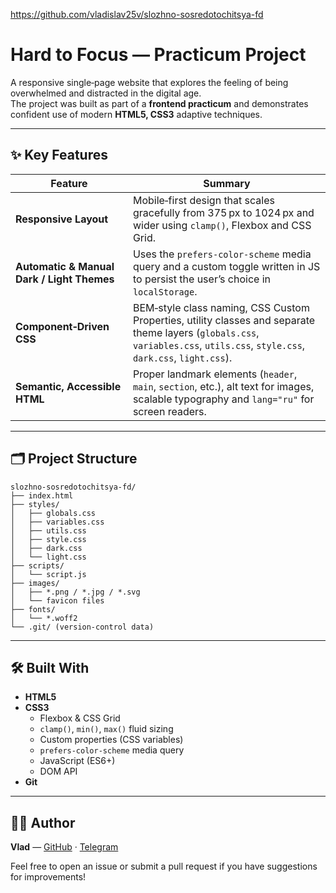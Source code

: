 https://github.com/vladislav25v/slozhno-sosredotochitsya-fd

# Hard to Focus — Practicum Project

A responsive single‑page website that explores the feeling of being overwhelmed and distracted in the digital age.  
The project was built as part of a **frontend practicum** and demonstrates confident use of modern **HTML5, CSS3** adaptive techniques.

---

## ✨ Key Features

| Feature                                    | Summary                                                                                                                                                                       |
| ------------------------------------------ | ----------------------------------------------------------------------------------------------------------------------------------------------------------------------------- |
| **Responsive Layout**                      | Mobile‑first design that scales gracefully from 375 px to 1024 px and wider using `clamp()`, Flexbox and CSS Grid.                                                            |
| **Automatic & Manual Dark / Light Themes** | Uses the `prefers‑color‑scheme` media query and a custom toggle written in JS to persist the user’s choice in `localStorage`.                                                 |
| **Component‑Driven CSS**                   | BEM‑style class naming, CSS Custom Properties, utility classes and separate theme layers (`globals.css`, `variables.css`, `utils.css`, `style.css`, `dark.css`, `light.css`). |
| **Semantic, Accessible HTML**              | Proper landmark elements (`header`, `main`, `section`, etc.), alt text for images, scalable typography and `lang="ru"` for screen readers.                                    |

---

## 🗂 Project Structure

```
slozhno-sosredotochitsya-fd/
├── index.html
├── styles/
│   ├── globals.css
│   ├── variables.css
│   ├── utils.css
│   ├── style.css
│   ├── dark.css
│   └── light.css
├── scripts/
│   └── script.js
├── images/
│   ├── *.png / *.jpg / *.svg
│   └── favicon files
├── fonts/
│   └── *.woff2
└── .git/ (version‑control data)
```

---

## 🛠 Built With

- **HTML5**
- **CSS3**
  - Flexbox & CSS Grid
  - `clamp()`, `min()`, `max()` fluid sizing
  - Custom properties (CSS variables)
  - `prefers-color-scheme` media query
  - JavaScript (ES6+)
  - DOM API
- **Git**

---

## 🙋‍♀️ Author

**Vlad** — [GitHub](https://github.com/vladislav25v) · [Telegram](https://t.me/@badabuduz)

Feel free to open an issue or submit a pull request if you have suggestions for improvements!
